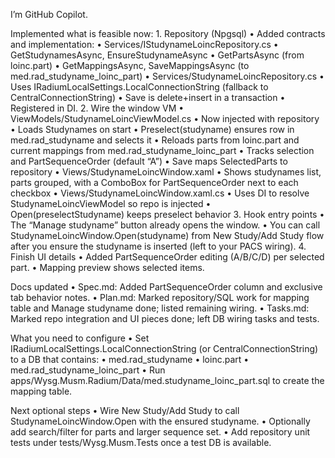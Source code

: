 ﻿I’m GitHub Copilot.

Implemented what is feasible now:
	1.	Repository (Npgsql)
		•	Added contracts and implementation:
			•	Services/IStudynameLoincRepository.cs
			•	GetStudynamesAsync, EnsureStudynameAsync
			•	GetPartsAsync (from loinc.part)
			•	GetMappingsAsync, SaveMappingsAsync (to med.rad_studyname_loinc_part)
		•	Services/StudynameLoincRepository.cs
			•	Uses IRadiumLocalSettings.LocalConnectionString (fallback to CentralConnectionString)
			•	Save is delete+insert in a transaction
		•	Registered in DI.
	2.	Wire the window VM
		•	ViewModels/StudynameLoincViewModel.cs
			•	Now injected with repository
			•	Loads Studynames on start
			•	Preselect(studyname) ensures row in med.rad_studyname and selects it
			•	Reloads parts from loinc.part and current mappings from med.rad_studyname_loinc_part
			•	Tracks selection and PartSequenceOrder (default “A”)
			•	Save maps SelectedParts to repository
		•	Views/StudynameLoincWindow.xaml
			•	Shows studynames list, parts grouped, with a ComboBox for PartSequenceOrder next to each checkbox
		•	Views/StudynameLoincWindow.xaml.cs
			•	Uses DI to resolve StudynameLoincViewModel so repo is injected
			•	Open(preselectStudyname) keeps preselect behavior
	3.	Hook entry points
		•	The “Manage studyname” button already opens the window.
		•	You can call StudynameLoincWindow.Open(studyname) from New Study/Add Study flow after you ensure the studyname is inserted (left to your PACS wiring).
	4.	Finish UI details
		•	Added PartSequenceOrder editing (A/B/C/D) per selected part.
		•	Mapping preview shows selected items.

Docs updated
	•	Spec.md: Added PartSequenceOrder column and exclusive tab behavior notes.
	•	Plan.md: Marked repository/SQL work for mapping table and Manage studyname done; listed remaining wiring.
	•	Tasks.md: Marked repo integration and UI pieces done; left DB wiring tasks and tests.

What you need to configure
	•	Set IRadiumLocalSettings.LocalConnectionString (or CentralConnectionString) to a DB that contains:
		•	med.rad_studyname
		•	loinc.part
		•	med.rad_studyname_loinc_part
	•	Run apps/Wysg.Musm.Radium/Data/med.studyname_loinc_part.sql to create the mapping table.

Next optional steps
	•	Wire New Study/Add Study to call StudynameLoincWindow.Open with the ensured studyname.
	•	Optionally add search/filter for parts and larger sequence set.
	•	Add repository unit tests under tests/Wysg.Musm.Tests once a test DB is available.